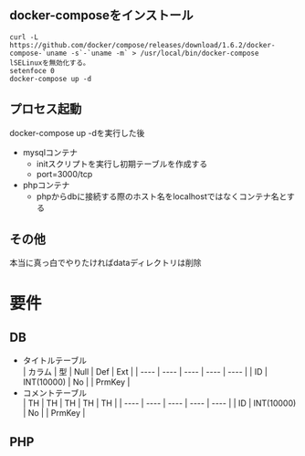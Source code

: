 ## docker-composeをインストール
```
curl -L https://github.com/docker/compose/releases/download/1.6.2/docker-compose-`uname -s`-`uname -m` > /usr/local/bin/docker-compose
lSELinuxを無効化する。
setenfoce 0
docker-compose up -d
```
## プロセス起動
docker-compose up -dを実行した後

- mysqlコンテナ
	- initスクリプトを実行し初期テーブルを作成する
	- port=3000/tcp
- phpコンテナ
	- phpからdbに接続する際のホスト名をlocalhostではなくコンテナ名とする
## その他
本当に真っ白でやりたければdataディレクトリは削除

# 要件
## DB

- タイトルテーブル  
|  カラム  |  型  |  Null  |  Def  |  Ext  |
| ---- | ---- | ---- | ---- | ---- |
| ID | INT(10000) | No | | PrmKey |
- コメントテーブル  
|  TH  |  TH  |  TH  |  TH  |  TH  |
| ---- | ---- | ---- | ---- | ---- |
| ID | INT(10000) | No | | PrmKey |

## PHP
